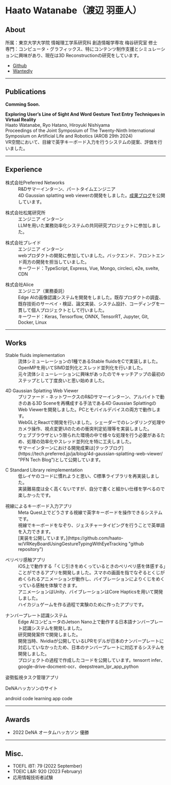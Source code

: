 # Haato Watanabe（渡辺 羽亜人）

## About
所属：東京大学大学院 情報理工学系研究科 創造情報学専攻 梅谷研究室 修士　<br>
専門：コンピュータ・グラフィックス、特にコンテンツ制作支援とシミュレーションに興味があり、現在は3D Reconstructionの研究をしています。

- [Github](https://github.com/haato-w "Haato Watanabe Github home")
- [Wantedly](https://www.wantedly.com/id/haato_watanabe "Haato Watanabe Wantedly home")

***

## Publications
<!-- <dl>
  <dt>Comming Soon.</dt>
</dl> -->

<!-- <dl>
  <dt>Comming Soon.</dt>
</dl> -->

**Comming Soon.**

**Exploring User’s Line of Sight And Word Gesture Text Entry Techniques in Virtual Reality**<br>
	Haato Watanabe, Ryo Hatano, Hiroyuki Nishiyama<br>
	Proceedings of the Joint Symposium of The Twenty-Ninth International Symposium on Artificial Life and Robotics (AROB 29th 2024)<br>
	VR空間において、目線で英字キーボード入力を行うシステムの提案、評価を行いました。

***

## Experience
<dl>
  <dt>株式会社Preferred Networks</dt>
  <dd>R&Dサマーインターン、パートタイムエンジニア</dd>
  <dd>4D Gaussian splatting web viewerの開発をしました。<a href="https://tech.preferred.jp/ja/blog/4d-gaussian-splatting-web-viewer/" target="_blank">成果ブログ</a>を公開しています。</dd>
</dl>

<dl>
  <dt>株式会社松尾研究所</dt>
  <dd>エンジニア インターン</dd>
  <dd>LLMを用いた業務効率化システムの共同研究プロジェクトに参加しました。</dd>
</dl>

<dl>
  <dt>株式会社プレイド</dt>
  <dd>エンジニア インターン</dd>
  <dd>webプロダクトの開発に参加していました。バックエンド、フロントエンド両方の開発を担当していました。</dd>
  <dd>キーワード：TypeScript, Express, Vue, Mongo, circleci, e2e, svelte, CDN</dd>
</dl>

<dl>
  <dt>株式会社Alice</dt>
  <dd>エンジニア（業務委託）</dd>
  <dd>Edge AIの画像認識システムを開発をしました。既存プロダクトの調査、既存技術のサーベイ・検証、論文実装、システム設計、コーディングを一貫して個人プロジェクトとして行いました。</dd>
  <dd>キーワード：Keras, Tensorflow, ONNX, TensorRT, Jupyter, Git, Docker, Linux</dd>
</dl>

***

## Works
<!-- <dl>
  <dt>Codes made in current project</dt>
  <dd></dd>
  <dd></dd>
</dl> -->

<dl>
  <dt>Stable fluids implementation</dt>
  <dd>流体シミューレーションの1種であるStable fluidsをCで実装しました。OpenMPを用いてSIMD並列化とスレッド並列化を行いました。</dd>
  <dd>元々流体シミューレーションに興味があったのでキャッチアップの最初のステップとして丁度良いと思い始めました。</dd>
</dl>

<!-- <dl>
  <dt>3D Gabor Splatting</dt>
  <dd></dd>
  <dd></dd>
</dl> -->

<dl>
  <dt>4D Gaussian Splatting Web Viewer</dt>
  <dd>プリファード・ネットワークスのR&Dサマーインターン、アルバイトで動きのある3D Sceneを再構成する手法である4D Gaussian SplattingのWeb Viewerを開発しました。PCとモバイルデバイスの両方で動作します。</dd>
  <dd>WebGLとReactで開発を行いました。シェーダーでのレンダリング処理やカメラ操作、視点変更UIのための衝突判定処理等を実装しました。</dd>
  <dd>ウェブブラウザという限られた環境の中で様々な処理を行う必要があるため、処理の効率化やスレッド並列化を特に工夫しました。</dd>
  <dd>サマーインターンにおける開発成果は[テックブログ](https://tech.preferred.jp/ja/blog/4d-gaussian-splatting-web-viewer/ "PFN Tech Blog")として公開しています。</dd>
</dl>

<dl>
  <dt>C Standard Library reimplementation</dt>
  <dd>低レイヤのコードに慣れようと思い、C標準ライブラリを再実装しました。</dd>
  <dd>実装難易度は全く高くないですが、自分で書くと細かい仕様を学べるので楽しかったです。</dd>
</dl>

<dl>
  <dt>視線によるキーボード入力アプリ</dt>
  <dd>Meta Quest上でどうさする視線で英字キーボードを操作できるシステムです。</dd>
  <dd>視線でキーボードをなぞり、ジェスチャータイピングを行うことで英単語を入力できます。</dd>
  <dd>[実装を公開しています。](https://github.com/haato-w/VRKeyBoardUsingGestureTypingWithEyeTracking "github repository")</dd>
</dl>

<dl>
  <dt>ペリペリ感触アプリ</dt>
  <dd>iOS上で動作する「くじ引きをめくっているときのペリペリ感を体感する」ことができるアプリを開発しました。スマホの画面を指でなぞるとくじがめくられるアニメーションが動作し、バイブレーションによりくじをめくっている感触を体験できます。</dd>
  <dd>アニメーションはUnity、バイブレーションはCore Hapticsを用いて開発しました。</dd>
  <dd>ハイカジュゲームを作る過程で実験のために作ったアプリです。</dd>
</dl>

<dl>
  <dt>ナンバープレート認識システム</dt>
  <dd>Edge AIコンピュータのJetson Nano上で動作する日本語ナンバープレート認識システムを開発しました。</dd>
  <dd>研究開発案件で開発しました。</dd>
  <dd>開発当時、Nvidiaが公開しているLPRモデルが日本のナンバープレートに対応していなかったため、日本のナンバープレートに対応するシステムを開発しました。</dd>
  <dd></dd>
  <dd>プロジェクトの過程で作成したコードを公開しています。tensorrt infer、google-drive-docment-ocr、deepstream_lpr_app_python</dd>
</dl>

<dl>
  <dt>姿勢監視タスク管理アプリ</dt>
  <dd></dd>
</dl>

<dl>
  <dt>DeNAハッカソンのサイト</dt>
  <dd></dd>
</dl>

<dl>
  <dt>android code learning app code</dt>
  <dd></dd>
</dl>

***

## Awards
- 2022 DeNA オータムハッカソン 優勝

***

## Misc.
- TOEFL iBT: 79 (2022 September)
- TOEIC L&R: 920 (2023 February)
- 応用情報技術者試験
